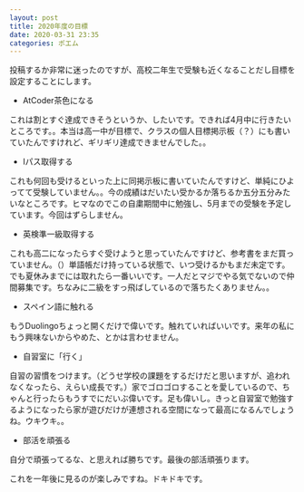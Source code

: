 ```yaml
---
layout: post
title: 2020年度の目標
date: 2020-03-31 23:35
categories: ポエム
---
```

投稿するか非常に迷ったのですが、高校二年生で受験も近くなることだし目標を設定することにします。

- AtCoder茶色になる

これは割とすぐ達成できそうというか、したいです。できれば4月中に行きたいところです。。本当は高一中が目標で、クラスの個人目標掲示板（？）にも書いていたんですけれど、ギリギリ達成できませんでした。。

- Iパス取得する

これも何回も受けるといった上に同掲示板に書いていたんですけど、単純にひよってて受験していません。。今の成績はだいたい受かるか落ちるか五分五分みたいなところです。ヒマなのでこの自粛期間中に勉強し、5月までの受験を予定しています。今回はずらしません。

- 英検準一級取得する

これも高二になったらすぐ受けようと思っていたんですけど、参考書をまだ買っていません。（）単語帳だけ持っている状態で、いつ受けるかもまだ未定です。でも夏休みまでには取れたら一番いいです。一人だとマジでやる気でないので仲間募集です。ちなみに二級をすっ飛ばしているので落ちたくありません。。

- スペイン語に触れる

もうDuolingoちょっと開くだけで偉いです。触れていればいいです。来年の私にもう興味ないからやめた、とかは言わせません。

- 自習室に「行く」

自習の習慣をつけます。（どうせ学校の課題をするだけだと思いますが、追われなくなったら、えらい成長です。）家でゴロゴロすることを愛しているので、ちゃんと行ったらもうすでにだいぶ偉いです。足も偉いし。きっと自習室で勉強するようになったら家が遊びだけが連想される空間になって最高になるんでしょうね。ウキウキ。。

- 部活を頑張る

自分で頑張ってるな、と思えれば勝ちです。最後の部活頑張ります。

これを一年後に見るのが楽しみですね。ドキドキです。
